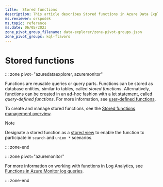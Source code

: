 ```yaml
---
title:  Stored functions
description: This article describes Stored functions in Azure Data Explorer.
ms.reviewer: orspodek
ms.topic: reference
ms.date: 06/05/2023
zone_pivot_group_filename: data-explorer/zone-pivot-groups.json
zone_pivot_groups: kql-flavors
---
```

# Stored functions

::: zone pivot="azuredataexplorer, azuremonitor"

Functions are reusable queries or query parts. Functions can be stored as database entities, similar to tables, called *stored functions*. Alternatively, functions can be created in an ad-hoc fashion with a [let statement](../letstatement.md), called *query-defined functions*. For more information, see [user-defined functions](../functions/user-defined-functions.md).

To create and manage stored functions, see the [Stored functions management overview](../../management/functions.md).

> [!NOTE]
> Designate a stored function as a [stored view](../../query/schema-entities/views.md#stored-views) to enable the function to participate in `search` and `union *` scenarios.

::: zone-end

::: zone pivot="azuremonitor"

For more information on working with functions in Log Analytics, see [Functions in Azure Monitor log queries](/azure/azure-monitor/logs/functions).

::: zone-end
